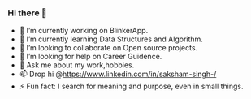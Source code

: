 ### Hi there 👋

- 🔭 I’m currently working on BlinkerApp.
- 🌱 I’m currently learning Data Structures and Algorithm.
- 👯 I’m looking to collaborate on Open source projects.
- 🤔 I’m looking for help on Career Guidence.
- 💬 Ask me about my work,hobbies.
- 📫 Drop hi @https://www.linkedin.com/in/saksham-singh-/
- ⚡ Fun fact: I search for meaning and purpose, even in small things.


